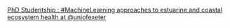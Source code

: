 [PhD Studentship : #MachineLearning approaches to estuarine and coastal ecosystem health at @uniofexeter](https://qi.tc/qi/113197)
